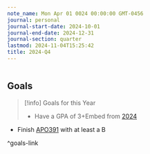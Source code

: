 ```yaml
---
note_name: Mon Apr 01 0024 00:00:00 GMT-0456
journal: personal
journal-start-date: 2024-10-01
journal-end-date: 2024-12-31
journal-section: quarter
lastmod: 2024-11-04T15:25:42
title: 2024-Q4
---
```

  
```calendar-timeline  
```  
  
## Goals  
  
> [!info] Goals for this Year  
> - Have a GPA of 3+Embed from [2024](./_index.md)  
  
- Finish [APO391](../../10-19%20Study%20Notes/12%20Apologetics/APO391/_index.md) with at least a B  
  
^goals-link  
